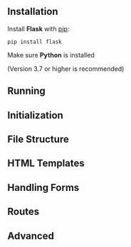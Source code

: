 ## Installation

Install **Flask** with [pip](computer-science/docs/python/libraries.md):

```shell
pip install flask

```

Make sure **Python** is installed 

(Version 3.7 or higher is recommended)

## Running

## Initialization

## File Structure

## HTML Templates

## Handling Forms

## Routes

## Advanced
